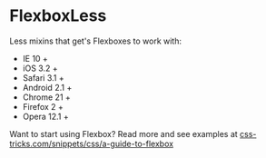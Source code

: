 FlexboxLess  
===========  
  
Less mixins that get's Flexboxes to work with:  

* IE 10 +
* iOS 3.2 +
* Safari 3.1 +
* Android 2.1 +
* Chrome 21 +
* Firefox 2 +
* Opera 12.1 +


Want to start using Flexbox?
Read more and see examples at [css-tricks.com/snippets/css/a-guide-to-flexbox](http://css-tricks.com/snippets/css/a-guide-to-flexbox/)
